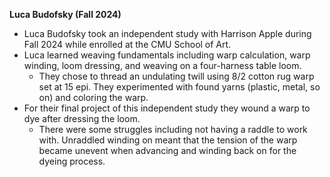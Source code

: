 **Luca Budofsky (Fall 2024)**
- Luca Budofsky took an independent study with Harrison Apple during Fall 2024 while enrolled at the CMU School of Art.
- Luca learned weaving fundamentals including warp calculation, warp winding, loom dressing, and weaving on a four-harness table loom.
  - They chose to thread an undulating twill using 8/2 cotton rug warp set at 15 epi. They experimented with found yarns (plastic, metal, so on) and coloring the warp.
- For their final project of this independent study they wound a warp to dye after dressing the loom.
  - There were some struggles including not having a raddle to work with. Unraddled winding on meant that the tension of the warp became unevent when advancing and winding back on for the dyeing process.
